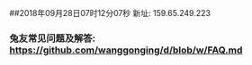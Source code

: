 ##2018年09月28日07时12分07秒 新址: 159.65.249.223
### 兔友常见问题及解答: https://github.com/wanggonging/d/blob/w/FAQ.md
